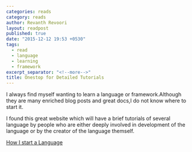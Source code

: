 ```yaml
---
categories: reads
category: reads
author: Revanth Revoori
layout: readpost
published: true
date: "2015-12-12 19:53 +0530"
tags: 
  - read
  - language
  - learning
  - framework
excerpt_separator: "<!--more-->"
title: Onestop for Detailed Tutorials
---
```



I always find myself wanting to learn a language or framework.Although they are many enriched blog posts and great docs,I do not know where to start it.

I found this great website which will have a brief tutorials of several language by people who are either deeply involved in development of the language or by the creator of the language themself.

<a class="embedly-card" href="https://howistart.org/">How I start a Language  <i class="fa fa-external-link"></i></a>
<!--more-->
